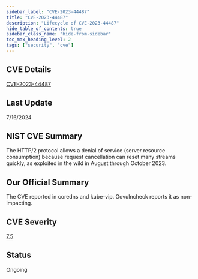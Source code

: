 ```yaml
---
sidebar_label: "CVE-2023-44487"
title: "CVE-2023-44487"
description: "Lifecycle of CVE-2023-44487"
hide_table_of_contents: true
sidebar_class_name: "hide-from-sidebar"
toc_max_heading_level: 2
tags: ["security", "cve"]
---
```


## CVE Details

[CVE-2023-44487](https://nvd.nist.gov/vuln/detail/CVE-2023-44487)

## Last Update

7/16/2024

## NIST CVE Summary

The HTTP/2 protocol allows a denial of service (server resource consumption) because request cancellation can reset many
streams quickly, as exploited in the wild in August through October 2023\.

## Our Official Summary

The CVE reported in coredns and kube-vip. Govulncheck reports it as non-impacting.

## CVE Severity

[7.5](https://nvd.nist.gov/vuln/detail/CVE-2023-44487)

## Status

Ongoing
